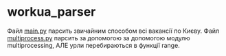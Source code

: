 # workua_parser
Файл [main.py](https://github.com/vovauadanel/workua_parser/blob/main/main.py) парсить звичайним способом всі вакансії по Києву.
Файл [multiprocess.py](https://github.com/vovauadanel/workua_parser/blob/main/multiprocess.py) парсить за допомогою за допомогою модулю multiprocessing, АЛЕ урли перебираються в функції range.
